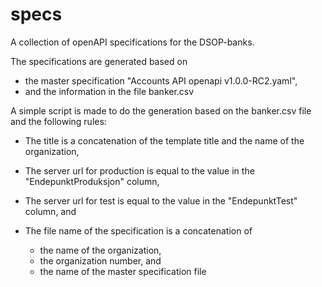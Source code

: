 # specs

A collection of openAPI specifications for the DSOP-banks.

The specifications are generated based on

- the master specification "Accounts API openapi v1.0.0-RC2.yaml",
- and the information in the file banker.csv

A simple script is made to do the generation based on the banker.csv file and the following rules:

- The title is a concatenation of the template title and the name of the organization,
- The server url for production is equal to the value in the "EndepunktProduksjon" column,
- The server url for test is equal to the value in the "EndepunktTest" column, and
- The file name of the specification is a concatenation of

  - the name of the organization,
  - the organization number, and
  - the name of the master specification file
